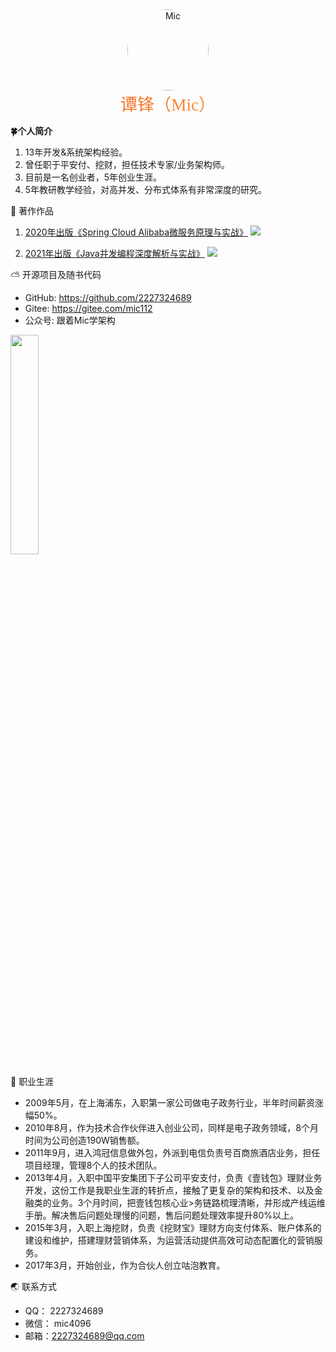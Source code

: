 <center>
  <a href="https://mic-blob-bucket.oss-cn-beijing.aliyuncs.com/WX20210926-103050@2x.png" data-fancybox="gallery" data-caption="" data-thumb="https://mic-blob-bucket.oss-cn-beijing.aliyuncs.com/WX20210926-103050@2x.png"><img src="https://mic-blob-bucket.oss-cn-beijing.aliyuncs.com/WX20210926-103050@2x.png" data-lazy-src="https://mic-blob-bucket.oss-cn-beijing.aliyuncs.com/WX20210926-103050@2x.png" style="border-radius:50%;width:130px;height:auto" alt="Mic" data-ll-status="loaded" class="entered loaded">
  </a>
</center>
<center style="font-size:1.7rem;background-image:linear-gradient(92deg,#f35626 0,#feab3a 100%);-webkit-background-clip:text;-webkit-text-fill-color:transparent;font-family:myfont">谭锋（Mic）</center>


**🍀个人简介**
1. 13年开发&系统架构经验。
2. 曾任职于平安付、挖财，担任技术专家/业务架构师。
3. 目前是一名创业者，5年创业生涯。
4. 5年教研教学经验，对高并发、分布式体系有非常深度的研究。

🌌 著作作品

1. [2020年出版《Spring Cloud Alibaba微服务原理与实战》](https://item.jd.com/12848452.html)
 ![](https://img12.360buyimg.com/n1/jfs/t1/133668/24/19237/235998/5fcf2adbEaba0e24f/c11d945cd9351817.jpg)

2. [2021年出版《Java并发编程深度解析与实战》](https://item.jd.com/12971665.html)
 ![](https://img10.360buyimg.com/n1/jfs/t1/174959/38/25083/96413/6163fb65E885de8a3/5c9303318a52c860.jpg)


⛅️ 开源项目及随书代码

* GitHub: https://github.com/2227324689
* Gitee:  https://gitee.com/mic112
* 公众号:  跟着Mic学架构

<img src="https://mic-blob-bucket.oss-cn-beijing.aliyuncs.com/qrcode_for_gh_2ca1c20d4f6c_860.jpg" style="width:30%"></img>


🔑 职业生涯
* 2009年5月，在上海浦东，入职第一家公司做电子政务行业，半年时间薪资涨幅50%。
* 2010年8月，作为技术合作伙伴进入创业公司，同样是电子政务领域，8个月时间为公司创造190W销售额。
* 2011年9月，进入鸿冠信息做外包，外派到电信负责号百商旅酒店业务，担任项目经理，管理8个人的技术团队。
* 2013年4月，入职中国平安集团下子公司平安支付，负责《壹钱包》理财业务开发，这份工作是我职业生涯的转折点，接触了更复杂的架构和技术、以及金融类的业务。3个月时间，把壹钱包核心业>务链路梳理清晰，并形成产线运维手册。解决售后问题处理慢的问题，售后问题处理效率提升80%以上。
* 2015年3月，入职上海挖财，负责《挖财宝》理财方向支付体系、账户体系的建设和维护，搭建理财营销体系，为运营活动提供高效可动态配置化的营销服务。
* 2017年3月，开始创业，作为合伙人创立咕泡教育。

🌏 联系方式

* QQ： 2227324689
* 微信： mic4096
* 邮箱：2227324689@qq.com
